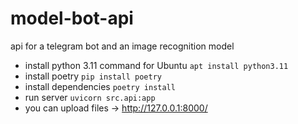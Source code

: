 # model-bot-api
api for a telegram bot and an image recognition model

- install python 3.11 command for Ubuntu `apt install python3.11`
- install poetry `pip install poetry`
- install dependencies `poetry install`
- run server `uvicorn src.api:app`
- you can upload files -> http://127.0.0.1:8000/
